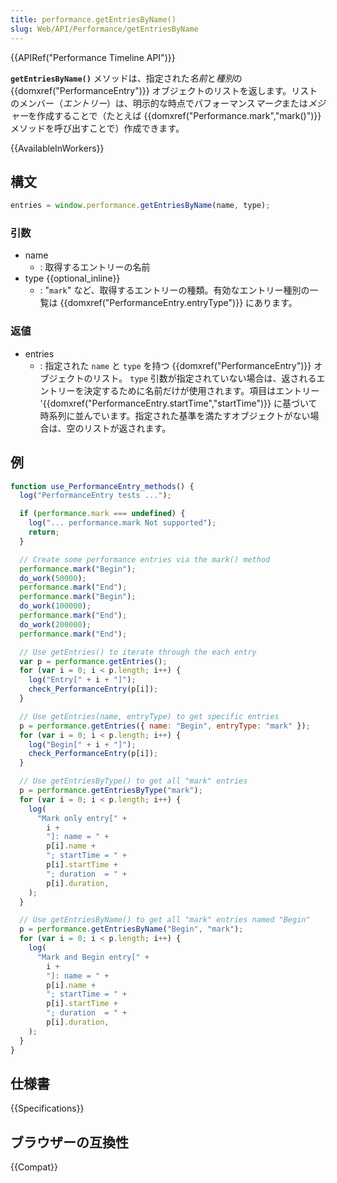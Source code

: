 ```yaml
---
title: performance.getEntriesByName()
slug: Web/API/Performance/getEntriesByName
---
```


{{APIRef("Performance Timeline API")}}

**`getEntriesByName()`** メソッドは、指定された*名前*と*種別*の {{domxref("PerformanceEntry")}} オブジェクトのリストを返します。リストのメンバー（_エントリー_）は、明示的な時点でパフォーマンス*マーク*または*メジャー*を作成することで（たとえば {{domxref("Performance.mark","mark()")}} メソッドを呼び出すことで）作成できます。

{{AvailableInWorkers}}

## 構文

```js
entries = window.performance.getEntriesByName(name, type);
```

### 引数

- name
  - : 取得するエントリーの名前
- type {{optional_inline}}
  - : "`mark`" など、取得するエントリーの種類。有効なエントリー種別の一覧は {{domxref("PerformanceEntry.entryType")}} にあります。

### 返値

- entries
  - : 指定された `name` と `type` を持つ {{domxref("PerformanceEntry")}} オブジェクトのリスト。 `type` 引数が指定されていない場合は、返されるエントリーを決定するために名前だけが使用されます。項目はエントリー '{{domxref("PerformanceEntry.startTime","startTime")}} に基づいて時系列に並んでいます。指定された基準を満たすオブジェクトがない場合は、空のリストが返されます。

## 例

```js
function use_PerformanceEntry_methods() {
  log("PerformanceEntry tests ...");

  if (performance.mark === undefined) {
    log("... performance.mark Not supported");
    return;
  }

  // Create some performance entries via the mark() method
  performance.mark("Begin");
  do_work(50000);
  performance.mark("End");
  performance.mark("Begin");
  do_work(100000);
  performance.mark("End");
  do_work(200000);
  performance.mark("End");

  // Use getEntries() to iterate through the each entry
  var p = performance.getEntries();
  for (var i = 0; i < p.length; i++) {
    log("Entry[" + i + "]");
    check_PerformanceEntry(p[i]);
  }

  // Use getEntries(name, entryType) to get specific entries
  p = performance.getEntries({ name: "Begin", entryType: "mark" });
  for (var i = 0; i < p.length; i++) {
    log("Begin[" + i + "]");
    check_PerformanceEntry(p[i]);
  }

  // Use getEntriesByType() to get all "mark" entries
  p = performance.getEntriesByType("mark");
  for (var i = 0; i < p.length; i++) {
    log(
      "Mark only entry[" +
        i +
        "]: name = " +
        p[i].name +
        "; startTime = " +
        p[i].startTime +
        "; duration  = " +
        p[i].duration,
    );
  }

  // Use getEntriesByName() to get all "mark" entries named "Begin"
  p = performance.getEntriesByName("Begin", "mark");
  for (var i = 0; i < p.length; i++) {
    log(
      "Mark and Begin entry[" +
        i +
        "]: name = " +
        p[i].name +
        "; startTime = " +
        p[i].startTime +
        "; duration  = " +
        p[i].duration,
    );
  }
}
```

## 仕様書

{{Specifications}}

## ブラウザーの互換性

{{Compat}}
